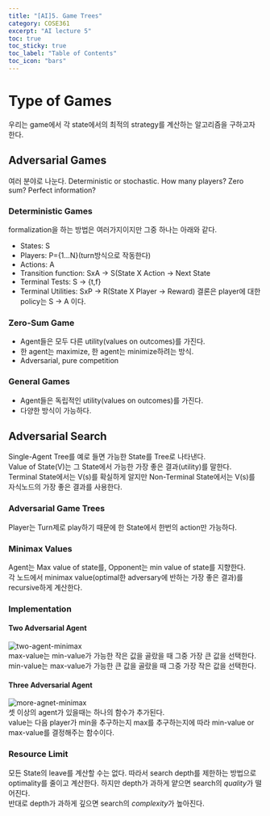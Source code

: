 ```yaml
---
title: "[AI]5. Game Trees"
category: COSE361
excerpt: "AI lecture 5"
toc: true
toc_sticky: true
toc_label: "Table of Contents"
toc_icon: "bars"
---
```

# Type of Games
우리는 game에서 각 state에서의 최적의 strategy를 계산하는 알고리즘을 구하고자 한다.
## Adversarial Games
여러 분야로 나눈다. Deterministic or stochastic. How many players? Zero sum? Perfect information?
### Deterministic Games
formalization을 하는 방법은 여러가지이지만 그중 하나는 아래와 같다.  
- States: S
- Players: P={1...N}(turn방식으로 작동한다)
- Actions: A
- Transition function: SxA -> S(State X Action -> Next State
- Terminal Tests: S -> {t,f}
- Terminal Utilities: SxP -> R(State X Player -> Reward)
결론은 player에 대한 policy는 S -> A 이다.  
### Zero-Sum Game
- Agent들은 모두 다른 utility(values on outcomes)를 가진다.
- 한 agent는 maximize, 한 agent는 minimize하려는 방식.
- Adversarial, pure competition
### General Games
- Agent들은 독립적인 utility(values on outcomes)를 가진다.
- 다양한 방식이 가능하다.

## Adversarial Search
Single-Agent Tree를 예로 들면 가능한 State를 Tree로 나타낸다.  
Value of State(V)는 그 State에서 가능한 가장 좋은 결과(utility)를 말한다.  
Terminal State에서는 V(s)를 확실하게 알지만 Non-Terminal State에서는 V(s)를 자식노드의 가장 좋은 결과를 사용한다. 
### Adversarial Game Trees
Player는 Turn제로 play하기 때문에 한 State에서 한번의 action만 가능하다.
### Minimax Values
Agent는 Max value of state를, Opponent는 min value of state를 지향한다.  
각 노드에서 minimax value(optimal한 adversary에 반하는 가장 좋은 결과)를 recursive하게 계산한다.

### Implementation
#### Two Adversarial Agent
![two-agent-minimax](https://user-images.githubusercontent.com/45323902/161540441-b7a70dcc-c88a-4192-8194-186f243a0cef.png)  
max-value는 min-value가 가능한 작은 값을 골랐을 때 그중 가장 큰 값을 선택한다.  
min-value는 max-value가 가능한 큰 값을 골랐을 때 그중 가장 작은 값을 선택한다.  
#### Three Adversarial Agent
![more-agnet-minimax](https://user-images.githubusercontent.com/45323902/161540488-f0e7d6db-b803-468d-98a3-e1e4a3c45fa5.png)  
셋 이상의 agent가 있을때는 하나의 함수가 추가된다.   
value는 다음 player가 min을 추구하는지 max를 추구하는지에 따라 min-value or max-value를 결정해주는 함수이다.
### Resource Limit
모든 State의 leave를 계산할 수는 없다. 따라서 search depth를 제한하는 방법으로 optimality를 줄이고 계산한다. 하지만 depth가 과하게 얕으면 search의 *quality*가 떨어진다.  
반대로 depth가 과하게 깊으면 search의 *complexity*가 높아진다.

